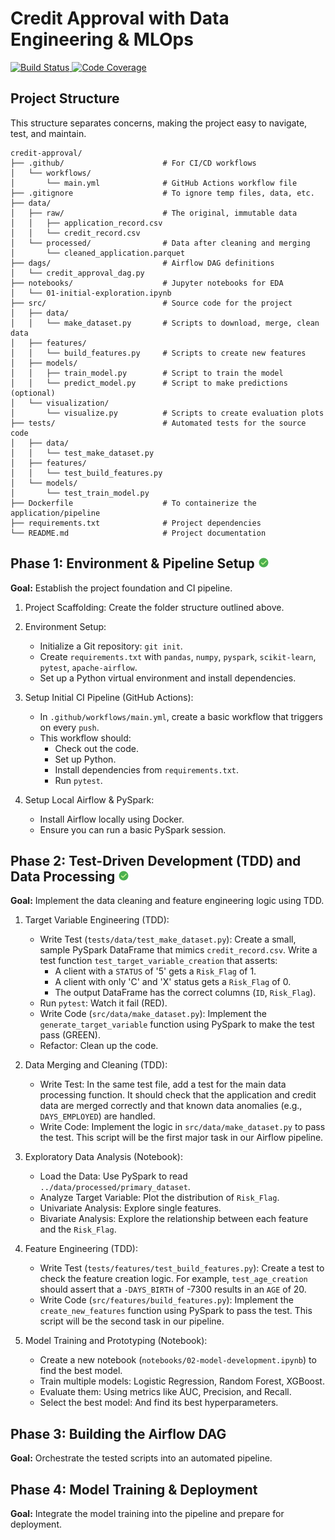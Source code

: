 # Credit Approval with Data Engineering & MLOps
<!-- Badges Section -->
<p>
  <a href="https://github.com/ava-ly/credit-approval/actions/workflows/main.yml">
    <img src="https://github.com/ava-ly/credit-approval/actions/workflows/main.yml/badge.svg" alt="Build Status" />
  </a>
  
  <a href="https://codecov.io/gh/ava-ly/credit-approval">
    <img src="https://codecov.io/github/ava-ly/credit-approval/graph/badge.svg?token=70U95XEZJ7" alt="Code Coverage" />
  </a>
</p>

## Project Structure

This structure separates concerns, making the project easy to navigate, test, and maintain.

```
credit-approval/
├── .github/                      # For CI/CD workflows
│   └── workflows/
│       └── main.yml              # GitHub Actions workflow file
├── .gitignore                    # To ignore temp files, data, etc.
├── data/
│   ├── raw/                      # The original, immutable data
│   │   ├── application_record.csv
│   │   └── credit_record.csv
│   └── processed/                # Data after cleaning and merging
│       └── cleaned_application.parquet
├── dags/                         # Airflow DAG definitions
│   └── credit_approval_dag.py
├── notebooks/                    # Jupyter notebooks for EDA
│   └── 01-initial-exploration.ipynb
├── src/                          # Source code for the project
│   ├── data/
│   │   └── make_dataset.py       # Scripts to download, merge, clean data
│   ├── features/
│   │   └── build_features.py     # Scripts to create new features
│   ├── models/
│   │   ├── train_model.py        # Script to train the model
│   │   └── predict_model.py      # Script to make predictions (optional)
│   └── visualization/
│       └── visualize.py          # Scripts to create evaluation plots
├── tests/                        # Automated tests for the source code
│   ├── data/
│   │   └── test_make_dataset.py
│   ├── features/
│   │   └── test_build_features.py
│   └── models/
│       └── test_train_model.py
├── Dockerfile                    # To containerize the application/pipeline
├── requirements.txt              # Project dependencies
└── README.md                     # Project documentation
```


## Phase 1: Environment & Pipeline Setup ![icon-url]

**Goal:** Establish the project foundation and CI pipeline.

1. Project Scaffolding: Create the folder structure outlined above.

2. Environment Setup:
    - Initialize a Git repository: `git init`.
    - Create `requirements.txt` with `pandas`, `numpy`, `pyspark`, `scikit-learn`, `pytest`, `apache-airflow`.
    - Set up a Python virtual environment and install dependencies.

3. Setup Initial CI Pipeline (GitHub Actions):
    - In `.github/workflows/main.yml`, create a basic workflow that triggers on every `push`.
    - This workflow should:
        - Check out the code.
        - Set up Python.
        - Install dependencies from `requirements.txt`.
        - Run `pytest`.
    
4. Setup Local Airflow & PySpark:
    - Install Airflow locally using Docker.
    - Ensure you can run a basic PySpark session.

## Phase 2: Test-Driven Development (TDD) and Data Processing ![icon-url]

**Goal:** Implement the data cleaning and feature engineering logic using TDD.

1. Target Variable Engineering (TDD):
    - Write Test (`tests/data/test_make_dataset.py`): Create a small, sample PySpark DataFrame that mimics `credit_record.csv`. Write a test function `test_target_variable_creation` that asserts:
        - A client with a `STATUS` of '5' gets a `Risk_Flag` of 1.
        - A client with only 'C' and 'X' status gets a `Risk_Flag` of 0.
        - The output DataFrame has the correct columns (`ID`, `Risk_Flag`).
    - Run `pytest`: Watch it fail (RED).
    - Write Code (`src/data/make_dataset.py`): Implement the `generate_target_variable` function using PySpark to make the test pass (GREEN).
    - Refactor: Clean up the code.

2. Data Merging and Cleaning (TDD):
    - Write Test: In the same test file, add a test for the main data processing function. It should check that the application and credit data are merged correctly and that known data anomalies (e.g., `DAYS_EMPLOYED`) are handled.
    - Write Code: Implement the logic in `src/data/make_dataset.py` to pass the test. This script will be the first major task in our Airflow pipeline.

3. Exploratory Data Analysis (Notebook):
    - Load the Data: Use PySpark to read `../data/processed/primary_dataset`.
    - Analyze Target Variable: Plot the distribution of `Risk_Flag`.
    - Univariate Analysis: Explore single features.
    - Bivariate Analysis: Explore the relationship between each feature and the `Risk_Flag`.

4. Feature Engineering (TDD):
    - Write Test (`tests/features/test_build_features.py`): Create a test to check the feature creation logic. For example, `test_age_creation` should assert that a `-DAYS_BIRTH` of -7300 results in an `AGE` of 20.
    - Write Code (`src/features/build_features.py`): Implement the `create_new_features` function using PySpark to pass the test. This script will be the second task in our pipeline.

5. Model Training and Prototyping (Notebook):
    - Create a new notebook (`notebooks/02-model-development.ipynb`) to find the best model.
    - Train multiple models: Logistic Regression, Random Forest, XGBoost.
    - Evaluate them: Using metrics like AUC, Precision, and Recall.
    - Select the best model: And find its best hyperparameters.

## Phase 3: Building the Airflow DAG

**Goal:** Orchestrate the tested scripts into an automated pipeline.


## Phase 4: Model Training & Deployment

**Goal:** Integrate the model training into the pipeline and prepare for deployment.

[icon-url]: https://github.com/ava-ly/credit-approval/blob/main/icon/ok-24.png?raw=true